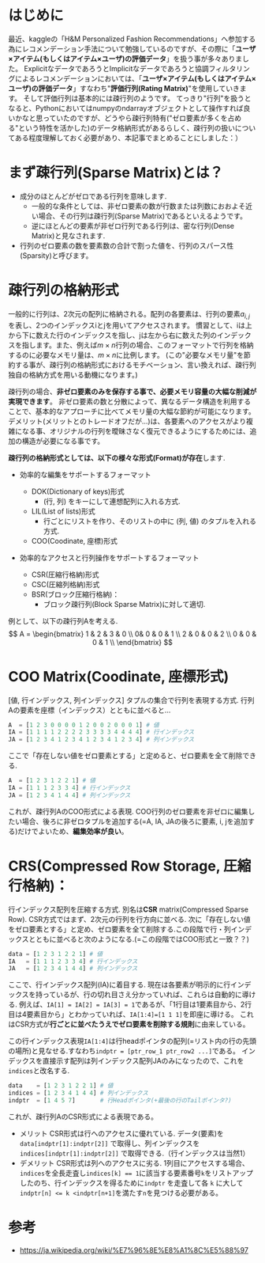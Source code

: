 # はじめに
最近、kaggleの「H&M Personalized Fashion Recommendations」へ参加する為にレコメンデーション手法について勉強しているのですが、その際に「**ユーザ×アイテム(もしくはアイテム×ユーザ)の評価データ**」を扱う事が多々ありました。
ExplicitなデータであろうとImplicitなデータであろうと協調フィルタリングによるレコメンデーションにおいては、「**ユーザ×アイテム(もしくはアイテム×ユーザ)の評価データ**」すなわち"**評価行列(Rating Matrix)**"を使用していきます。
そして評価行列は基本的には疎行列のようです。
てっきり"行列"を扱うとなると、Pythonにおいてはnumpyのndarrayオブジェクトとして操作すれば良いかなと思っていたのですが、どうやら疎行列特有("ゼロ要素が多くを占める"という特性を活かした)のデータ格納形式があるらしく、疎行列の扱いについてある程度理解しておく必要があり、本記事でまとめることにしました：）


# まず疎行列(Sparse Matrix)とは？

- 成分のほとんどがゼロである行列を意味します.
  - 一般的な条件としては、非ゼロ要素の数が行数または列数におおよそ近い場合、その行列は疎行列(Sparse Matrix)であるといえるようです。
  - 逆にほとんどの要素が非ゼロ行列である行列は、密な行列(Dense Matrix)と見なされます.
- 行列のゼロ要素の数を要素数の合計で割った値を、行列のスパース性(Sparsity)と呼びます。

# 疎行列の格納形式
一般的に行列は、2次元の配列に格納される。配列の各要素は、行列の要素$a_{i, j}$を表し、2つのインデックスiとjを用いてアクセスされます。
慣習として、iは上から下に数えた行のインデックスを指し、jは左から右に数えた列のインデックスを指します。また、例えば$m \times n$行列の場合、このフォーマットで行列を格納するのに必要なメモリ量は、$m\times n$に比例します。
(この"必要なメモリ量"を節約する事が、疎行列の格納形式におけるモチベーション、言い換えれば、疎行列独自の格納方式を用いる動機になります。)

疎行列の場合、**非ゼロ要素のみを保存する事で、必要メモリ容量の大幅な削減が実現できます**。
非ゼロ要素の数と分散によって、異なるデータ構造を利用することで、基本的なアプローチに比べてメモリ量の大幅な節約が可能になります。
デメリット(メリットとのトレードオフだが...)は、各要素へのアクセスがより複雑になる事、オリジナルの行列を曖昧さなく復元できるようにするためには、追加の構造が必要になる事です。

**疎行列の格納形式としては、以下の様々な形式(Format)が存在**します.
- 効率的な編集をサポートするフォーマット
  - DOK(Dictionary of keys)形式
    - (行, 列) をキーにして連想配列に入れる方式.
  - LIL(List of lists)形式
    - 行ごとにリストを作り、そのリストの中に (列, 値) のタプルを入れる方式.
  - COO(Coodinate, 座標)形式

- 効率的なアクセスと行列操作をサポートするフォーマット
  - CSR(圧縮行格納)形式
  - CSC(圧縮列格納)形式
  - BSR(ブロック圧縮行格納)：
    - ブロック疎行列(Block Sparse Matrix)に対して適切.

例として、以下の疎行列Aを考える.
$$ A =
\begin{bmatrix}
1 & 2 & 3 & 0 \\
0& 0 & 0 & 1 \\
2 & 0 &  0 & 2 \\
0 & 0 & 0 & 1 \\
\end{bmatrix}
$$
# COO Matrix(Coodinate, 座標形式)
[値, 行インデックス, 列インデックス] タプルの集合で行列を表現する方式.
行列Aの要素を座標（インデックス）とともに並べると...
```python
A  = [1 2 3 0 0 0 0 1 2 0 0 2 0 0 0 1] # 値
IA = [1 1 1 1 2 2 2 2 3 3 3 3 4 4 4 4] # 行インデックス
JA = [1 2 3 4 1 2 3 4 1 2 3 4 1 2 3 4] # 列インデックス
```
ここで「存在しない値をゼロ要素とする」と定めると、ゼロ要素を全て削除できる.
```python
A  = [1 2 3 1 2 2 1] # 値
IA = [1 1 1 2 3 3 4] # 行インデックス
JA = [1 2 3 4 1 4 4] # 列インデックス
```
これが、疎行列AのCOO形式による表現.
COO行列のゼロ要素を非ゼロに編集したい場合、後ろに非ゼロタプルを追加する(=A, IA, JAの後ろに要素, i, jを追加する)だけでよいため、**編集効率が良い**。

# CRS(Compressed Row Storage, 圧縮行格納)：
行インデックス配列を圧縮する方式. 別名は**CSR** matrix(Compressed Sparse Row).
CSR方式ではまず、2次元の行列を行方向に並べる.
次に「存在しない値をゼロ要素とする」と定め、ゼロ要素を全て削除する.この段階で行・列インデックスとともに並べると次のようになる.(=この段階ではCOO形式と一致？？)
```python
data = [1 2 3 1 2 2 1] # 値
IA   = [1 1 1 2 3 3 4] # 行インデックス
JA   = [1 2 3 4 1 4 4] # 列インデックス
```
ここで、行インデックス配列(IA)に着目する.
現在は各要素が明示的に行インデックスを持っているが、行の切れ目さえ分かっていれば、これらは自動的に導ける.
例えば、```IA[1] = IA[2] = IA[3] = 1```であるが、「1行目は1要素目から、2行目は4要素目から」とわかっていれば、```IA[1:4]=[1 1 1]```を即座に導ける。
これはCSR方式が**行ごとに並べたうえでゼロ要素を削除する規則**に由来している。

この行インデックス表現```IA[1:4]```は行headポインタの配列(=リスト内の行の先頭の場所)と見なせる.すなわち```indptr = [ptr_row_1 ptr_row2 ...]```である。
インデックスを直接示す配列は列インデックス配列JAのみになったので、これを```indices```と改名する.
```python
data    = [1 2 3 1 2 2 1] # 値
indices = [1 2 3 4 1 4 4] # 列インデックス
indptr  = [1 4 5 7]       # 行Headポインタ(+最後の行のTailポインタ?)
```
これが、疎行列AのCSR形式による表現である。

- メリット
  CSR形式は行へのアクセスに優れている.
  データ(要素)を ```data[indptr[1]:indptr[2]]``` で取得し、列インデックスを ```indices[indptr[1]:indptr[2]]``` で取得できる.（行インデックスは当然1）
- デメリット
  CSR形式は列へのアクセスに劣る.
  1列目にアクセスする場合、```indices```を全長走査し```indices[k] == 1```に該当する要素番号```k```をリストアップしたのち、行インデックスを得るために```indptr``` を走査して各 ```k``` に大して ```indptr[n] <= k <indptr[n+1]```を満たす```n```を見つける必要がある。

# 参考
- https://ja.wikipedia.org/wiki/%E7%96%8E%E8%A1%8C%E5%88%97